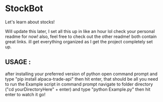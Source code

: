 # StockBot
Let's learn about stocks!

Will update this later, I set all this up in like an hour lol 
check your personal readme for now! also, feel free to check out the other readme! both contain great links. 
ill get everything organized as I get the project completely set up.


USAGE : 
-------------------------------------------
after installing your preferred version of python
open command prompt and type "pip install alpaca-trade-api" then hit enter, that should be all you need to run the Example script
in command prompt navigate to folder directory ("cd yourDirectoryHere" + enter) and type "python Example.py" then hit enter to watch it go!

